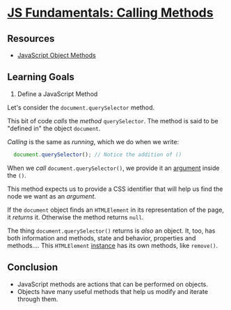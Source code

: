 # [JS Fundamentals: Calling Methods](https://learn.co/tracks/online-software-engineering-structured/front-end-web-programming/manipulating-the-dom/js-fundamentals-calling-methods)

## Resources

* [JavaScript Object Methods](https://www.w3schools.com/js/js_object_methods.asp)

## Learning Goals 

1. Define a JavaScript Method

Let's consider the `document.querySelector` method.

This bit of code _calls_ the _method_ `querySelector`. The method is said to be "defined in" the object `document`.

_Calling_ is the same as _running_, which we do when we write:

```JavaScript
  document.querySelector(); // Notice the addition of ()
```

When we _call_ `document.querySelector()`, we provide it an [argument](https://developer.mozilla.org/en-US/docs/Web/JavaScript/Reference/Functions/arguments) inside the `()`.

This method expects us to provide a CSS identifier that will help us find the node we want as an _argument_.

If the `document` object finds an `HTMLElement` in its representation of the page, it _returns_ it. Otherwise the method returns `null`.

The thing `document.querySelector()` returns is _also_ an object. It, too, has both information and methods, state and behavior, properties and methods.... This `HTMLElement` [instance](https://developer.mozilla.org/en-US/docs/Glossary/Instance) has its own methods, like `remove()`.

## Conclusion

* JavaScript methods are actions that can be performed on objects.
* Objects have many useful methods that help us modify and iterate through them.
